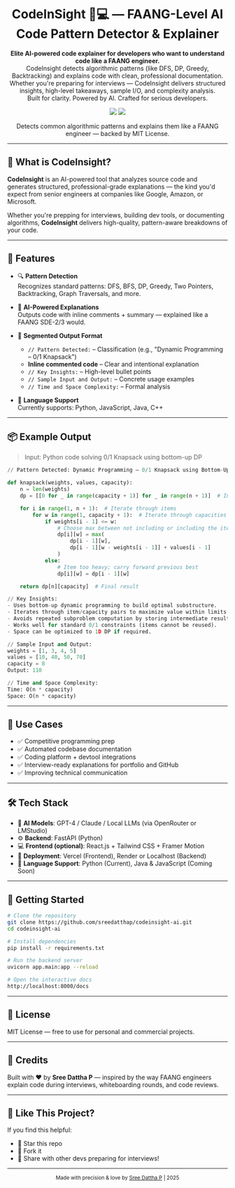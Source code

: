 <h1 align="center">CodeInSight 🚀💻 — FAANG-Level AI Code Pattern Detector & Explainer</h1>

<p align="center">
  <b>Elite AI-powered code explainer for developers who want to understand code like a FAANG engineer.</b><br/>
  CodeInsight detects algorithmic patterns (like DFS, DP, Greedy, Backtracking) and explains code with clean, professional documentation.<br/>
  Whether you're preparing for interviews — CodeInsight delivers structured insights, high-level takeaways, sample I/O, and complexity analysis.<br/>
  Built for clarity. Powered by AI. Crafted for serious developers.
</p>

<p align="center">
  <img src="https://img.shields.io/badge/Pattern%20Detection-DFS%2C%20DP%2C%20Greedy%2C%20Backtracking-blue?style=flat-square" />
  <img src="https://img.shields.io/badge/License-MIT-yellow?style=flat-square" />
</p>

<p align="center">
  Detects common algorithmic patterns and explains them like a FAANG engineer — backed by MIT License.
</p>

---

## 🧠 What is CodeInsight?

**CodeInsight** is an AI-powered tool that analyzes source code and generates structured, professional-grade explanations — the kind you'd expect from senior engineers at companies like Google, Amazon, or Microsoft.

Whether you're prepping for interviews, building dev tools, or documenting algorithms, **CodeInsight** delivers high-quality, pattern-aware breakdowns of your code.

---

## 🚀 Features

- 🔍 **Pattern Detection**  
  Recognizes standard patterns: DFS, BFS, DP, Greedy, Two Pointers, Backtracking, Graph Traversals, and more.

- 🧠 **AI-Powered Explanations**  
  Outputs code with inline comments + summary — explained like a FAANG SDE-2/3 would.

- 📐 **Segmented Output Format**  
  - `// Pattern Detected:` – Classification (e.g., "Dynamic Programming – 0/1 Knapsack")  
  - **Inline commented code** – Clear and intentional explanation  
  - `// Key Insights:` – High-level bullet points  
  - `// Sample Input and Output:` – Concrete usage examples  
  - `// Time and Space Complexity:` – Formal analysis

- 🧱 **Language Support**  
  Currently supports: Python, JavaScript, Java, C++

---

## 📦 Example Output

> Input: Python code solving 0/1 Knapsack using bottom-up DP

```python
// Pattern Detected: Dynamic Programming — 0/1 Knapsack using Bottom-Up Tabulation

def knapsack(weights, values, capacity):
    n = len(weights)
    dp = [[0 for _ in range(capacity + 1)] for _ in range(n + 1)]  # Initialize DP table

    for i in range(1, n + 1):  # Iterate through items
        for w in range(1, capacity + 1):  # Iterate through capacities
            if weights[i - 1] <= w:
                # Choose max between not including or including the item
                dp[i][w] = max(
                    dp[i - 1][w],
                    dp[i - 1][w - weights[i - 1]] + values[i - 1]
                )
            else:
                # Item too heavy; carry forward previous best
                dp[i][w] = dp[i - 1][w]

    return dp[n][capacity]  # Final result

// Key Insights:
- Uses bottom-up dynamic programming to build optimal substructure.
- Iterates through item/capacity pairs to maximize value within limits.
- Avoids repeated subproblem computation by storing intermediate results.
- Works well for standard 0/1 constraints (items cannot be reused).
- Space can be optimized to 1D DP if required.

// Sample Input and Output:
weights = [1, 3, 4, 5]
values = [10, 40, 50, 70]
capacity = 8
Output: 110

// Time and Space Complexity:
Time: O(n * capacity)
Space: O(n * capacity)
```

---

## 🧩 Use Cases

- ✅ Competitive programming prep  
- ✅ Automated codebase documentation  
- ✅ Coding platform + devtool integrations  
- ✅ Interview-ready explanations for portfolio and GitHub  
- ✅ Improving technical communication

---

## 🛠 Tech Stack

- 💬 **AI Models**: GPT-4 / Claude / Local LLMs (via OpenRouter or LMStudio)  
- ⚙️ **Backend**: FastAPI (Python)  
- 💻 **Frontend (optional)**: React.js + Tailwind CSS + Framer Motion  
- 🚀 **Deployment**: Vercel (Frontend), Render or Localhost (Backend)  
- 🧠 **Language Support**: Python (Current), Java & JavaScript (Coming Soon)

---

## 🧪 Getting Started

```bash
# Clone the repository
git clone https://github.com/sreedatthap/codeinsight-ai.git
cd codeinsight-ai

# Install dependencies
pip install -r requirements.txt

# Run the backend server
uvicorn app.main:app --reload

# Open the interactive docs
http://localhost:8000/docs
```

---

## 📄 License

MIT License — free to use for personal and commercial projects.

---

## 💬 Credits

Built with ❤️ by **Sree Dattha P** — inspired by the way FAANG engineers explain code during interviews, whiteboarding rounds, and code reviews.

---

## 🌟 Like This Project?

If you find this helpful:

- 🌟 Star this repo
- 🍴 Fork it
- 📢 Share with other devs preparing for interviews!

---

<div align="center">
  <sub>Made with precision & love by <a href="https://github.com/sreedatthap">Sree Dattha P</a> | 2025</sub>
</div>
